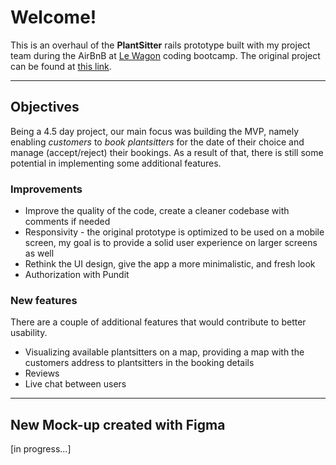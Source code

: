# Welcome!
This is an overhaul of the **PlantSitter** rails prototype built with my project team during the AirBnB at [Le Wagon](https://www.lewagon.com) coding bootcamp. The original project can be found at [this link](http://plantsitter.herokuapp.com/).

------- 

## Objectives
Being a 4.5 day project, our main focus was building the MVP, namely enabling _customers_ to _book plantsitters_ for the date of their choice and manage (accept/reject) their bookings. As a result of that, there is still some potential in implementing some additional features.

### Improvements
* Improve the quality of the code, create a cleaner codebase with comments if needed
* Responsivity - the original prototype is optimized to be used on a mobile screen, my goal is to provide a solid user experience on larger screens as well
* Rethink the UI design, give the app a more minimalistic, and fresh look 
* Authorization with Pundit

### New features
There are a couple of additional features that would contribute to better usability.
* Visualizing available plantsitters on a map, providing a map with the customers address to plantsitters in the booking details
* Reviews
* Live chat between users
------- 

## New Mock-up created with Figma
\[in progress...]
